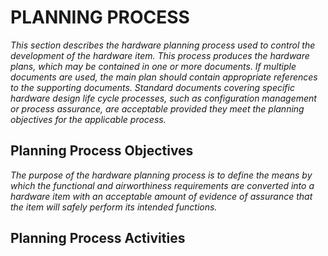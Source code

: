 # PLANNING PROCESS

*This section describes the hardware planning process used to control the development of the hardware item. This process produces the hardware plans, which may be contained in one or more documents. If multiple documents are used, the main plan should contain appropriate references to the supporting documents. Standard documents covering specific hardware design life cycle processes, such as configuration management or process assurance, are acceptable provided they meet the planning objectives for the applicable process.*

## Planning Process Objectives

*The purpose of the hardware planning process is to define the means by which the functional and airworthiness requirements are converted into a hardware item with an acceptable amount of evidence of assurance that the item will safely perform its intended functions.*

## Planning Process Activities
